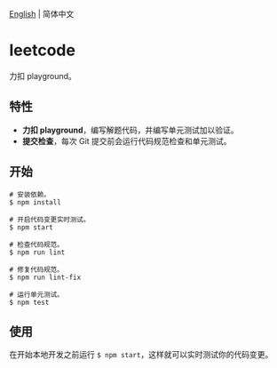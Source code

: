 [English](./README.md) | 简体中文

# leetcode

力扣 playground。

## 特性

* **力扣 playground**，编写解题代码，并编写单元测试加以验证。
* **提交检查**，每次 Git 提交前会运行代码规范检查和单元测试。

## 开始

```shell
# 安装依赖。
$ npm install

# 开启代码变更实时测试。
$ npm start

# 检查代码规范。
$ npm run lint

# 修复代码规范。
$ npm run lint-fix

# 运行单元测试。
$ npm test
```

## 使用

在开始本地开发之前运行 `$ npm start`，这样就可以实时测试你的代码变更。

